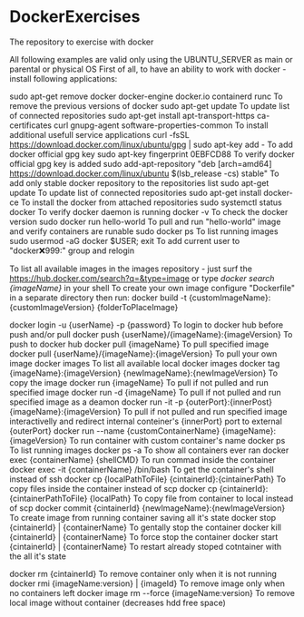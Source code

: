 # DockerExercises
The repository to exercise with docker

All following examples are valid only using the UBUNTU_SERVER as main or parental or physical OS
First of all, to have an ability to work with docker - install following applications:

sudo apt-get remove docker docker-engine docker.io containerd runc                To remove the previous versions of docker
sudo apt-get update                                                               To update list of connected repositories
sudo apt-get install apt-transport-https ca-certificates curl gnupg-agent software-properties-common
                                                                                  To install additional usefull service applications
curl -fsSL https://download.docker.com/linux/ubuntu/gpg | sudo apt-key add -      To add docker official gpg key
sudo apt-key fingerprint 0EBFCD88                                                 To verify docker official gpg key is added
sudo add-apt-repository "deb [arch=amd64] https://download.docker.com/linux/ubuntu $(lsb_release -cs) stable"
      To add only stable docker repository to the repositories list
sudo apt-get update                   To update list of connected repositories
sudo apt-get install docker-ce        To install the docker from attached repositories
sudo systemctl status docker          To verify docker daemon is running
docker -v                             To check the docker version
sudo docker run hello-world           To pull and run "hello-world" image and verify containers are runable
sudo docker ps                        To list running images
sudo usermod -aG docker $USER; exit   To add current user to "docker:x:999:" group and relogin

To list all available images in the images repository - just surf the https://hub.docker.com/search?q=&type=image
or type _docker search {imageName}_ in your shell
To create your own image configure "Dockerfile" in a separate directory then run:
docker build -t {customImageName}:{customImageVersion} {folderToPlaceImage}

docker login -u {userName} -p {password}        To login to docker hub before push and/or pull
docker push {userName}/{imageName}:{imageVersion}     To push to docker hub
docker pull {imageName}                         To pull specified image
docker pull {userName}/{imageName}:{imageVersion}     To pull your own image
docker images                                   To list all available local docker images
docker tag {imageName}:{imageVersion} {newImageName}:{newImageVersion}      To copy the image
docker run {imageName}                          To pull if not pulled and run specified image
docker run -d {imageName}                       To pull if not pulled and run specified image as a deamon
docker run -it -p {outerPort}:{innerPost} {imageName}:{imageVersion}
      To pull if not pulled and run specified image interactivelly and redirect internal conteiner's {innerPort} port to external {outerPort}
docker run --name {customContainerName} {imageName}:{imageVersion}
      To run container with custom container's name
docker ps                                       To list running images
docker ps -a                                    To show all containers ever ran
docker exec {containerName} {shellCMD}          To run commad inside the container
docker exec -it {containerName} /bin/bash       To get the container's shell instead of ssh
docker cp {localPathToFile} {cintainerId}:{cintainerPath}     To copy files inside the container instead of scp
docker cp {cintainerId}:{cintainerPathToFile} {localPath}     To copy file from container to local instead of scp
docker commit {cintainerId} {newImageName}:{newImageVersion}      To create image from running container saving all it's state
docker stop {cintainerId} | {containerName}     To gentally stop the container
docker kill {cintainerId} | {containerName}     To force stop the container
docker start {cintainerId} | {containerName}    To restart already stoped cotntainer with the all it's state

docker rm {cintainerId}                         To remove container only when it is not running
docker rmi {imageName:version} | {imageId}      To remove image only when no containers left
docker image rm --force {imageName:version}     To remove local image without container (decreases hdd free space)
